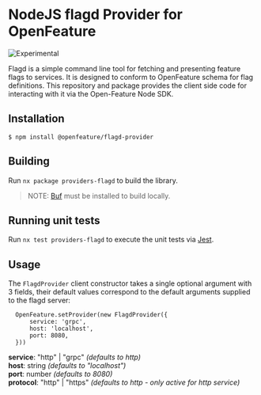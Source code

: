 # NodeJS flagd Provider for OpenFeature

![Experimental](https://img.shields.io/badge/experimental-breaking%20changes%20allowed-yellow)

Flagd is a simple command line tool for fetching and presenting feature flags to services. It is designed to conform to OpenFeature schema for flag definitions. This repository and package provides the client side code for interacting with it via the Open-Feature Node SDK.

## Installation

```
$ npm install @openfeature/flagd-provider
```

## Building

Run `nx package providers-flagd` to build the library.

> NOTE: [Buf](https://docs.buf.build/installation) must be installed to build locally.

## Running unit tests

Run `nx test providers-flagd` to execute the unit tests via [Jest](https://jestjs.io).

## Usage

The `FlagdProvider` client constructor takes a single optional argument with 3 fields, their default values correspond to the default arguments supplied to the flagd server:

```
  OpenFeature.setProvider(new FlagdProvider({
      service: 'grpc',
      host: 'localhost',
      port: 8080,
  }))
```

**service**: "http" | "grpc" _(defaults to http)_  
**host**: string _(defaults to "localhost")_  
**port**: number _(defaults to 8080)_  
**protocol**: "http" | "https" _(defaults to http - only active for http service)_
